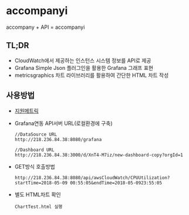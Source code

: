 # accompanyi

accompany + API = accompanyi

## TL;DR

- CloudWatch에서 제공하는 인스턴스 시스템 정보를 API로 제공
- Grafana Simple Json 플러그인을 활용한 Grafana 그래프 표현
- metricsgraphics 차트 라이브러리를 활용하여 간단한 HTML 차트 작성

## 사용방법

- [지원메트릭](https://docs.aws.amazon.com/ko_kr/AWSEC2/latest/UserGuide/viewing_metrics_with_cloudwatch.html#ec2-cloudwatch-dimensions)

- Grafana연동  API서버 URL(로컬환경에 구축)

  ```
  //DataSource URL
  http://218.236.84.38:8080/grafana
  
  //Dashboard URL
  http://218.236.84.38:3000/d/XnT4-M7iz/new-dashboard-copy?orgId=1
  ```

- GET방식 호출방법

  ```
  http://218.236.84.38:8080/api/awsCloudWatch/CPUUtilization?startTime=2018-05-09 00:55:05&endTime=2018-05-0923:55:05
  ```

- 별도 HTML차트 확인

  ```
  ChartTest.html 실행
  ```

  